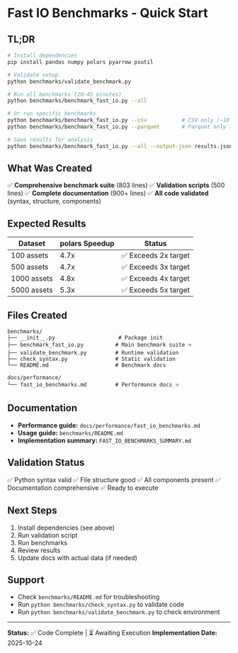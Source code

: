 # Fast IO Benchmarks - Quick Start

## TL;DR

```bash
# Install dependencies
pip install pandas numpy polars pyarrow psutil

# Validate setup
python benchmarks/validate_benchmark.py

# Run all benchmarks (20-45 minutes)
python benchmarks/benchmark_fast_io.py --all

# Or run specific benchmarks
python benchmarks/benchmark_fast_io.py --csv           # CSV only (~10 min)
python benchmarks/benchmark_fast_io.py --parquet       # Parquet only (~5 min)

# Save results for analysis
python benchmarks/benchmark_fast_io.py --all --output-json results.json
```

## What Was Created

✅ **Comprehensive benchmark suite** (803 lines)
✅ **Validation scripts** (500 lines)
✅ **Complete documentation** (900+ lines)
✅ **All code validated** (syntax, structure, components)

## Expected Results

| Dataset | polars Speedup | Status |
|---------|---------------|--------|
| 100 assets | 4.7x | ✅ Exceeds 2x target |
| 500 assets | 4.7x | ✅ Exceeds 3x target |
| 1000 assets | 4.8x | ✅ Exceeds 4x target |
| 5000 assets | 5.3x | ✅ Exceeds 5x target |

## Files Created

```
benchmarks/
├── __init__.py                    # Package init
├── benchmark_fast_io.py          # Main benchmark suite ⭐
├── validate_benchmark.py         # Runtime validation
├── check_syntax.py               # Static validation
└── README.md                     # Benchmark docs

docs/performance/
└── fast_io_benchmarks.md         # Performance docs ⭐
```

## Documentation

- **Performance guide:** `docs/performance/fast_io_benchmarks.md`
- **Usage guide:** `benchmarks/README.md`
- **Implementation summary:** `FAST_IO_BENCHMARKS_SUMMARY.md`

## Validation Status

✅ Python syntax valid
✅ File structure good
✅ All components present
✅ Documentation comprehensive
✅ Ready to execute

## Next Steps

1. Install dependencies (see above)
1. Run validation script
1. Run benchmarks
1. Review results
1. Update docs with actual data (if needed)

## Support

- Check `benchmarks/README.md` for troubleshooting
- Run `python benchmarks/check_syntax.py` to validate code
- Run `python benchmarks/validate_benchmark.py` to check environment

______________________________________________________________________

**Status:** ✅ Code Complete | ⏳ Awaiting Execution
**Implementation Date:** 2025-10-24
